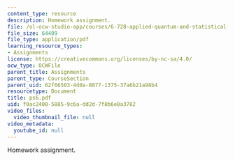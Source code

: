 ```yaml
---
content_type: resource
description: Homework assignment.
file: /ol-ocw-studio-app/courses/6-728-applied-quantum-and-statistical-physics-fall-2006/f0ac240058859c6add2d7f8b6e0a3782_ps6.pdf
file_size: 64409
file_type: application/pdf
learning_resource_types:
- Assignments
license: https://creativecommons.org/licenses/by-nc-sa/4.0/
ocw_type: OCWFile
parent_title: Assignments
parent_type: CourseSection
parent_uid: 62f66503-4d0a-8077-1375-37a6b21a98b4
resourcetype: Document
title: ps6.pdf
uid: f0ac2400-5885-9c6a-dd2d-7f8b6e0a3782
video_files:
  video_thumbnail_file: null
video_metadata:
  youtube_id: null
---
```

Homework assignment.